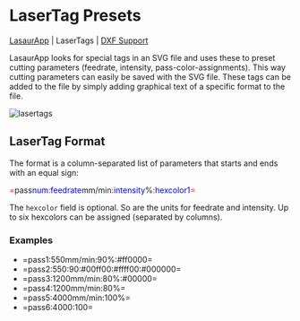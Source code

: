 LaserTag Presets
==================

[LasaurApp](lasaurapp) | LaserTags | [DXF Support](dxf_import)

LasaurApp looks for special tags in an SVG file and uses these to preset cutting parameters (feedrate, intensity, pass-color-assignments). This way cutting parameters can easily be saved with the SVG file. These tags can be added to the file by simply adding graphical text of a specific format to the file.

![lasertags](http://farm9.staticflickr.com/8378/8423980589_436253c688.jpg)

LaserTag Format
---------------

The format is a column-separated list of parameters that starts and ends with an equal sign:

<span style="color:#ff0000">=</span>pass<span style="color:#0000ff">num</span><span style="color:#ff0000">:</span><span style="color:#0000ff">feedrate</span>mm/min<span style="color:#ff0000">:</span><span style="color:#0000ff">intensity</span>%<span style="color:#ff0000">:</span><span style="color:#0000ff">hexcolor1</span><span style="color:#ff0000">=</span>

The `hexcolor` field is optional. So are the units for feedrate and intensity. Up to six hexcolors can be assigned (separated by columns).

### Examples

- =pass1:550mm/min:90%:#ff0000=
- =pass2:550:90:#00ff00:#ffff00:#000000=
- =pass3:1200mm/min:80%:#00000=
- =pass4:1200mm/min:80%=
- =pass5:4000mm/min:100%=
- =pass6:4000:100=
